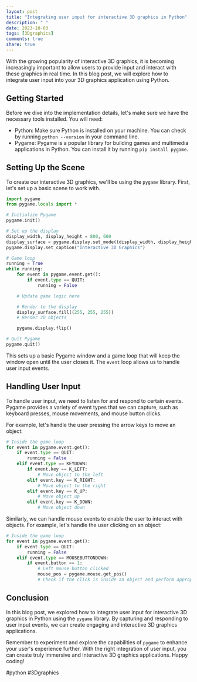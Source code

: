 ```yaml
---
layout: post
title: "Integrating user input for interactive 3D graphics in Python"
description: " "
date: 2023-10-03
tags: [3Dgraphics]
comments: true
share: true
---
```


With the growing popularity of interactive 3D graphics, it is becoming increasingly important to allow users to provide input and interact with these graphics in real time. In this blog post, we will explore how to integrate user input into your 3D graphics application using Python.

## Getting Started

Before we dive into the implementation details, let's make sure we have the necessary tools installed. You will need:

- Python: Make sure Python is installed on your machine. You can check by running `python --version` in your command line.
- Pygame: Pygame is a popular library for building games and multimedia applications in Python. You can install it by running `pip install pygame`.

## Setting Up the Scene

To create our interactive 3D graphics, we'll be using the `pygame` library. First, let's set up a basic scene to work with. 

```python
import pygame
from pygame.locals import *

# Initialize Pygame
pygame.init()

# Set up the display
display_width, display_height = 800, 600
display_surface = pygame.display.set_mode((display_width, display_height))
pygame.display.set_caption("Interactive 3D Graphics")

# Game loop
running = True
while running:
    for event in pygame.event.get():
        if event.type == QUIT:
            running = False

    # Update game logic here

    # Render to the display
    display_surface.fill((255, 255, 255))
    # Render 3D objects

    pygame.display.flip()

# Quit Pygame
pygame.quit()
```

This sets up a basic Pygame window and a game loop that will keep the window open until the user closes it. The `event` loop allows us to handle user input events.

## Handling User Input

To handle user input, we need to listen for and respond to certain events. Pygame provides a variety of event types that we can capture, such as keyboard presses, mouse movements, and mouse button clicks.

For example, let's handle the user pressing the arrow keys to move an object:

```python
# Inside the game loop
for event in pygame.event.get():
    if event.type == QUIT:
        running = False
    elif event.type == KEYDOWN:
        if event.key == K_LEFT:
            # Move object to the left
        elif event.key == K_RIGHT:
            # Move object to the right
        elif event.key == K_UP:
            # Move object up
        elif event.key == K_DOWN:
            # Move object down
```

Similarly, we can handle mouse events to enable the user to interact with objects. For example, let's handle the user clicking on an object:

```python
# Inside the game loop
for event in pygame.event.get():
    if event.type == QUIT:
        running = False
    elif event.type == MOUSEBUTTONDOWN:
        if event.button == 1:
            # Left mouse button clicked
            mouse_pos = pygame.mouse.get_pos()
            # Check if the click is inside an object and perform appropriate action
```

## Conclusion

In this blog post, we explored how to integrate user input for interactive 3D graphics in Python using the `pygame` library. By capturing and responding to user input events, we can create engaging and interactive 3D graphics applications.

Remember to experiment and explore the capabilities of `pygame` to enhance your user's experience further. With the right integration of user input, you can create truly immersive and interactive 3D graphics applications. Happy coding!

\#python #3Dgraphics